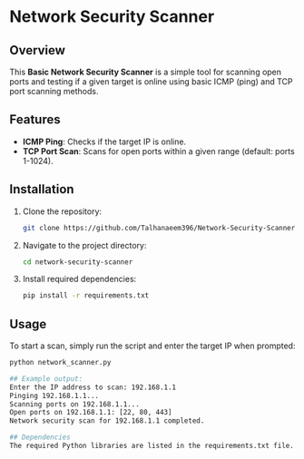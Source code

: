 # Network Security Scanner

## Overview

This **Basic Network Security Scanner** is a simple tool for scanning open ports and testing if a given target is online using basic ICMP (ping) and TCP port scanning methods.

## Features

- **ICMP Ping**: Checks if the target IP is online.
- **TCP Port Scan**: Scans for open ports within a given range (default: ports 1-1024).

## Installation

1. Clone the repository:
   ```bash
   git clone https://github.com/Talhanaeem396/Network-Security-Scanner.git

2. Navigate to the project directory:
   ```bash
   cd network-security-scanner

3. Install required dependencies:
   ```bash
   pip install -r requirements.txt


## Usage
To start a scan, simply run the script and enter the target IP when prompted:
   ```bash
   python network_scanner.py

## Example output:
Enter the IP address to scan: 192.168.1.1
Pinging 192.168.1.1...
Scanning ports on 192.168.1.1...
Open ports on 192.168.1.1: [22, 80, 443]
Network security scan for 192.168.1.1 completed.

## Dependencies
The required Python libraries are listed in the requirements.txt file.
